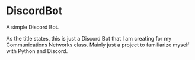 # DiscordBot
A simple Discord Bot.


As the title states, this is just a Discord Bot that I am creating for my Communications Networks class.
Mainly just a project to familiarize myself with Python and Discord.
